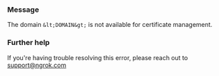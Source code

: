 
### Message
The domain `&lt;DOMAIN&gt;` is not available for certificate management.

### Further help
If you're having trouble resolving this error, please reach out to [support@ngrok.com](mailto:support@ngrok.com?subject=Help%20with%20ERR_NGROK_1927)

